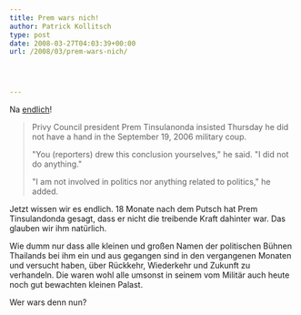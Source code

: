 ```yaml
---
title: Prem wars nich!
author: Patrick Kollitsch
type: post
date: 2008-03-27T04:03:39+00:00
url: /2008/03/prem-wars-nich/




---
```

Na [endlich][1]!

> Privy Council president Prem Tinsulanonda insisted Thursday he did not have a hand in the September 19, 2006 military coup.
> 
> "You (reporters) drew this conclusion yourselves," he said. "I did not do anything."
> 
> "I am not involved in politics nor anything related to politics," he added. 

Jetzt wissen wir es endlich. 18 Monate nach dem Putsch hat Prem Tinsulandonda gesagt, dass er nicht die treibende Kraft dahinter war. Das glauben wir ihm nat&uuml;rlich. 

Wie dumm nur dass alle kleinen und gro&szlig;en Namen der politischen B&uuml;hnen Thailands bei ihm ein und aus gegangen sind in den vergangenen Monaten und versucht haben, &uuml;ber R&uuml;ckkehr, Wiederkehr und Zukunft zu verhandeln. Die waren wohl alle umsonst in seinem vom Milit&auml;r auch heute noch gut bewachten kleinen Palast.

Wer wars denn nun?

 [1]: http://www.bangkokpost.com/breaking_news/breakingnews.php?id=126761